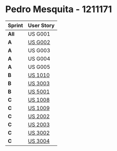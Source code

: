 # Pedro Mesquita - 1211171

| Sprint  | User Story                              |
|---------|-----------------------------------------|
| **All** | US G001                                 | |
| **A**   | [US G002](../SprintA/us_g002/readme.md) | |
| **A**   | US G003                                 | |
| **A**   | US G004                                 | |
| **A**   | US G005                                 | |
| **B**   | [US 1010](../SprintB/US_1010/readme.md) |
| **B**   | [US 3003](../SprintB/US_3003/readme.md) |
| **B**   | [US 5001](../SprintB/US_5001)           |
| **C**   | [US 1008](../SprintC/US_1008/readme.md) |
| **C**   | [US 1009](../SprintC/US_1009/readme.md) |
| **C**   | [US 2002](../SprintC/US_2002/readme.md) |
| **C**   | [US 2003](../SprintC/US_2003/readme.md) |
| **C**   | [US 3002](../SprintB/US_3002/readme.md) |
| **C**   | [US 3004](../SprintC/US_3004/readme.md) |

